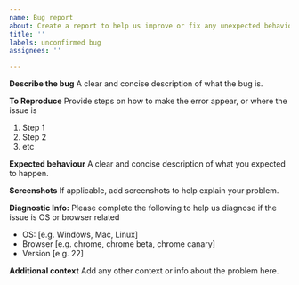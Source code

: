 ```yaml
---
name: Bug report
about: Create a report to help us improve or fix any unexpected behaviour
title: ''
labels: unconfirmed bug
assignees: ''

---
```


**Describe the bug**
A clear and concise description of what the bug is.

**To Reproduce**
Provide steps on how to make the error appear, or where the issue is
1. Step 1
2. Step 2
3. etc

**Expected behaviour**
A clear and concise description of what you expected to happen.

**Screenshots**
If applicable, add screenshots to help explain your problem.

**Diagnostic Info:**
Please complete the following to help us diagnose if the issue is OS or browser related
 - OS: [e.g. Windows, Mac, Linux]
 - Browser [e.g. chrome, chrome beta, chrome canary]
 - Version [e.g. 22]

**Additional context**
Add any other context or info about the problem here.
